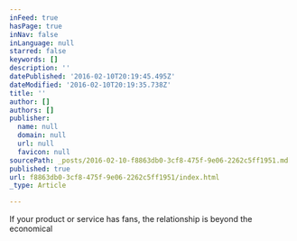 ```yaml
---
inFeed: true
hasPage: true
inNav: false
inLanguage: null
starred: false
keywords: []
description: ''
datePublished: '2016-02-10T20:19:45.495Z'
dateModified: '2016-02-10T20:19:35.738Z'
title: ''
author: []
authors: []
publisher:
  name: null
  domain: null
  url: null
  favicon: null
sourcePath: _posts/2016-02-10-f8863db0-3cf8-475f-9e06-2262c5ff1951.md
published: true
url: f8863db0-3cf8-475f-9e06-2262c5ff1951/index.html
_type: Article

---
```

If your product or service has fans, the relationship is beyond the economical